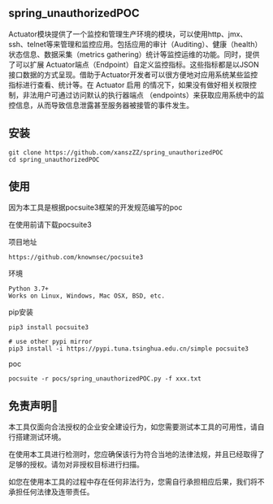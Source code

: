 ## spring_unauthorizedPOC

Actuator模块提供了一个监控和管理生产环境的模块，可以使用http、jmx、ssh、telnet等来管理和监控应用。包括应用的审计（Auditing）、健康（health）状态信息、数据采集（metrics gathering）统计等监控运维的功能。同时，提供了可以扩展 Actuator端点（Endpoint）自定义监控指标。这些指标都是以JSON接口数据的方式呈现。借助于Actuator开发者可以很⽅便地对应⽤系统某些监控指标进⾏查看、统计等。在 Actuator 启⽤ 的情况下，如果没有做好相关权限控制，⾮法⽤户可通过访问默认的执⾏器端点 （endpoints）来获取应⽤系统中的监控信息，从⽽导致信息泄露甚⾄服务器被接管的事件发⽣。

## 安装

```
git clone https://github.com/xanszZZ/spring_unauthorizedPOC
cd spring_unauthorizedPOC
```

## 使用

因为本工具是根据pocsuite3框架的开发规范编写的poc

在使用前请下载pocsuite3

项目地址

```
https://github.com/knownsec/pocsuite3
```

环境

```
Python 3.7+
Works on Linux, Windows, Mac OSX, BSD, etc.
```

pip安装

```
pip3 install pocsuite3

# use other pypi mirror
pip3 install -i https://pypi.tuna.tsinghua.edu.cn/simple pocsuite3
```

poc

```
pocsuite -r pocs/spring_unauthorizedPOC.py -f xxx.txt
```



## 免责声明🧐

本工具仅面向合法授权的企业安全建设行为，如您需要测试本工具的可用性，请自行搭建测试环境。

在使用本工具进行检测时，您应确保该行为符合当地的法律法规，并且已经取得了足够的授权。请勿对非授权目标进行扫描。

如您在使用本工具的过程中存在任何非法行为，您需自行承担相应后果，我们将不承担任何法律及连带责任。